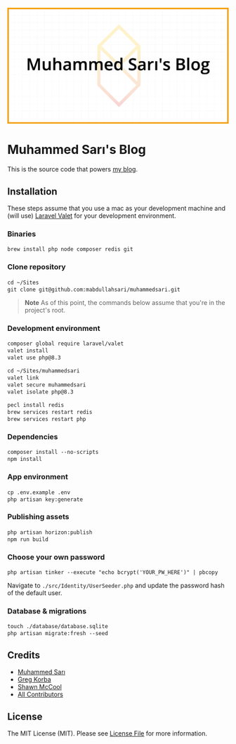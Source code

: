 <p align="center"><a href="https://muhammedsari.me" target="_blank"><img src="https://github.com/mabdullahsari/muhammedsari/blob/master/public/open-graph/ms.png" alt="Muhammed Sari"></a></p>

# Muhammed Sarı's Blog

This is the source code that powers [my blog](https://muhammedsari.me).

## Installation

These steps assume that you use a mac as your development machine and (will use) [Laravel Valet](https://github.com/laravel/valet) for your development environment.

### Binaries

```shell
brew install php node composer redis git
```

### Clone repository

```shell
cd ~/Sites
git clone git@github.com:mabdullahsari/muhammedsari.git
```

> **Note** As of this point, the commands below assume that you're in the project's root.

### Development environment

```shell
composer global require laravel/valet
valet install
valet use php@8.3
```

```shell
cd ~/Sites/muhammedsari
valet link
valet secure muhammedsari
valet isolate php@8.3
```

```shell
pecl install redis
brew services restart redis
brew services restart php
```

### Dependencies

```shell
composer install --no-scripts
npm install
```

### App environment

```shell
cp .env.example .env
php artisan key:generate
```

### Publishing assets

```shell
php artisan horizon:publish
npm run build
```

### Choose your own password

```shell
php artisan tinker --execute "echo bcrypt('YOUR_PW_HERE')" | pbcopy
```

Navigate to `./src/Identity/UserSeeder.php` and update the password hash of the default user.

### Database & migrations

```shell
touch ./database/database.sqlite
php artisan migrate:fresh --seed
```

## Credits

- [Muhammed Sarı](https://github.com/mabdullahsari)
- [Greg Korba](https://github.com/Wirone)
- [Shawn McCool](https://github.com/ShawnMcCool)
- [All Contributors](../../contributors)

## License

The MIT License (MIT). Please see [License File](LICENSE) for more information.
